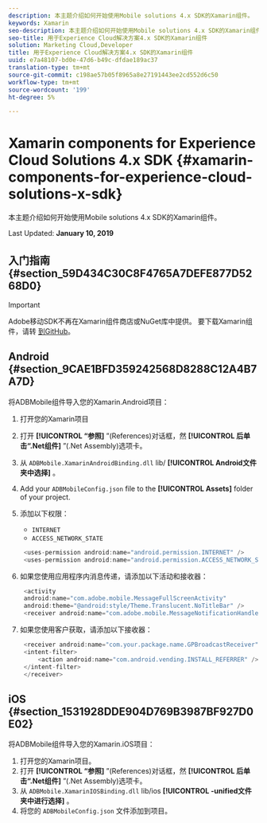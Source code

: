 ```yaml
---
description: 本主题介绍如何开始使用Mobile solutions 4.x SDK的Xamarin组件。
keywords: Xamarin
seo-description: 本主题介绍如何开始使用Mobile solutions 4.x SDK的Xamarin组件。
seo-title: 用于Experience Cloud解决方案4.x SDK的Xamarin组件
solution: Marketing Cloud,Developer
title: 用于Experience Cloud解决方案4.x SDK的Xamarin组件
uuid: e7a48107-bd0e-47d6-b49c-dfdae189ac37
translation-type: tm+mt
source-git-commit: c198ae57b05f8965a8e27191443ee2cd552d6c50
workflow-type: tm+mt
source-wordcount: '199'
ht-degree: 5%

---
```



# Xamarin components for Experience Cloud Solutions 4.x SDK {#xamarin-components-for-experience-cloud-solutions-x-sdk}

本主题介绍如何开始使用Mobile solutions 4.x SDK的Xamarin组件。

Last Updated: **January 10, 2019**

## 入门指南 {#section_59D434C30C8F4765A7DEFE877D5268D0}

>[!IMPORTANT]
>
>Adobe移动SDK不再在Xamarin组件商店或NuGet库中提供。 要下载Xamarin组件，请转 [到GitHub](https://github.com/Adobe-Marketing-Cloud/mobile-services)。

## Android {#section_9CAE1BFD359242568D8288C12A4B7A7D}

将ADBMobile组件导入您的Xamarin.Android项目：

1. 打开您的Xamarin项目
1. 打开 **[!UICONTROL “参照]** ”(References)对话框，然 **[!UICONTROL 后单击“.Net组件]** ”(.Net Assembly)选项卡。
1. 从 `ADBMobile.XamarinAndroidBinding.dll` lib/ **[!UICONTROL Android文件夹中选择]** 。
1. Add your `ADBMobileConfig.json` file to the **[!UICONTROL Assets]** folder of your project.
1. 添加以下权限：

   * `INTERNET`
   * `ACCESS_NETWORK_STATE`

   ```java
    <uses-permission android:name="android.permission.INTERNET" />
    <uses-permission android:name="android.permission.ACCESS_NETWORK_STATE" />
   ```

1. 如果您使用应用程序内消息传递，请添加以下活动和接收器：

   ```java
    <activity 
    android:name="com.adobe.mobile.MessageFullScreenActivity" 
    android:theme="@android:style/Theme.Translucent.NoTitleBar" />
    <receiver android:name="com.adobe.mobile.MessageNotificationHandler" />
   ```

1. 如果您使用客户获取，请添加以下接收器：

   ```java
    <receiver android:name="com.your.package.name.GPBroadcastReceiver" android:exported="true">
    <intent-filter>
        <action android:name="com.android.vending.INSTALL_REFERRER" />
    </intent-filter>
    </receiver>
   ```

## iOS {#section_1531928DDE904D769B3987BF927D0E02}

将ADBMobile组件导入您的Xamarin.iOS项目：

1. 打开您的Xamarin项目。
1. 打开 **[!UICONTROL “参照]** ”(References)对话框，然 **[!UICONTROL 后单击“.Net组件]** ”(.Net Assembly)选项卡。
1. 从 `ADBMobile.XamarinIOSBinding.dll` lib/ios **[!UICONTROL -unified文件夹中进行选择]** 。
1. 将您的 `ADBMobileConfig.json` 文件添加到项目。
